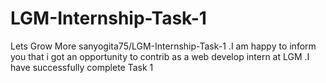 # LGM-Internship-Task-1
Lets Grow More sanyogita75/LGM-Internship-Task-1 .I am happy to inform you that i got an opportunity to contrib as a web develop intern at LGM .I have successfully complete Task 1 
